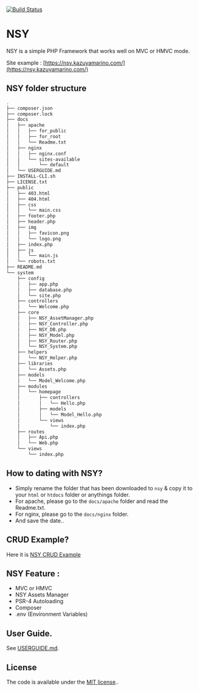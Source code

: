 [![Build Status](https://travis-ci.org/kazuyamarino/nsy.svg?branch=master)](https://travis-ci.org/kazuyamarino/nsy)

# NSY
NSY is a simple PHP Framework that works well on MVC or HMVC mode.

Site example :
[https://nsy.kazuyamarino.com/](https://nsy.kazuyamarino.com/)


## NSY folder structure

```bash
.
├── composer.json
├── composer.lock
├── docs
│   ├── apache
│   │   ├── for_public
│   │   ├── for_root
│   │   └── Readme.txt
│   ├── nginx
│   │   ├── nginx.conf
│   │   └── sites-available
│   │       └── default
│   └── USERGUIDE.md
├── INSTALL-CLI.sh
├── LICENSE.txt
├── public
│   ├── 403.html
│   ├── 404.html
│   ├── css
│   │   └── main.css
│   ├── footer.php
│   ├── header.php
│   ├── img
│   │   ├── favicon.png
│   │   └── logo.png
│   ├── index.php
│   ├── js
│   │   └── main.js
│   └── robots.txt
├── README.md
└── system
    ├── config
    │   ├── app.php
    │   ├── database.php
    │   └── site.php
    ├── controllers
    │   └── Welcome.php
    ├── core
    │   ├── NSY_AssetManager.php
    │   ├── NSY_Controller.php
    │   ├── NSY_DB.php
    │   ├── NSY_Model.php
    │   ├── NSY_Router.php
    │   └── NSY_System.php
    ├── helpers
    │   └── NSY_Helper.php
    ├── libraries
    │   └── Assets.php
    ├── models
    │   └── Model_Welcome.php
    ├── modules
    │   └── homepage
    │       ├── controllers
    │       │   └── Hello.php
    │       ├── models
    │       │   └── Model_Hello.php
    │       └── views
    │           └── index.php
    ├── routes
    │   ├── Api.php
    │   └── Web.php
    └── views
        └── index.php
```


## How to dating with NSY?
* Simply rename the folder that has been downloaded to `nsy` & copy it to your `html` or `htdocs` folder or anythings folder.
* For apache, please go to the `docs/apache` folder and read the Readme.txt.
* For nginx, please go to the `docs/nginx` folder.
* And save the date..


## CRUD Example?
Here it is [NSY CRUD Example](https://github.com/kazuyamarino/crud)


## NSY Feature :
* MVC or HMVC
* NSY Assets Manager
* PSR-4 Autoloading
* Composer
* .env (Environment Variables)


## User Guide.
See [USERGUIDE.md](https://github.com/kazuyamarino/nsy/blob/master/docs/USERGUIDE.md).


## License
The code is available under the [MIT license](LICENSE.txt)..
